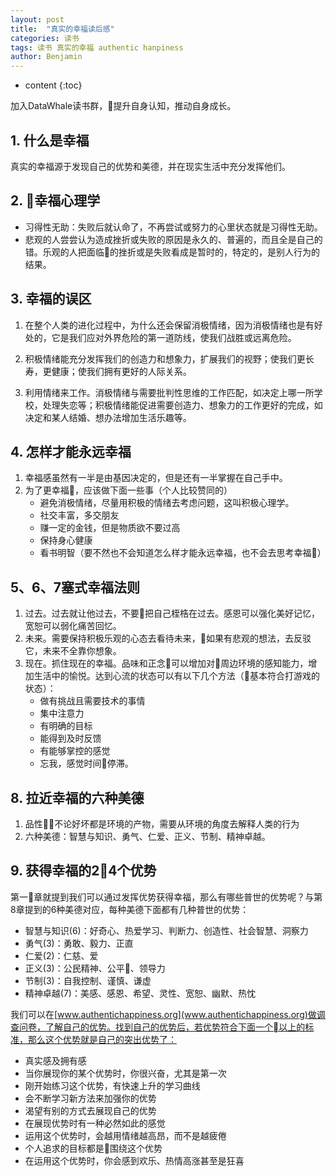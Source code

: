 ```yaml
---
layout: post
title:  "真实的幸福读后感"
categories: 读书
tags: 读书 真实的幸福 authentic hanpiness
author: Benjamin
---
```


* content
{:toc}

加入DataWhale读书群，提升自身认知，推动自身成长。




## 1. 什么是幸福
真实的幸福源于发现自己的优势和美德，并在现实生活中充分发挥他们。

## 2. 幸福心理学
* 习得性无助：失败后就认命了，不再尝试或努力的心里状态就是习得性无助。
* 悲观的人尝尝认为造成挫折或失败的原因是永久的、普遍的，而且全是自己的错。乐观的人把面临的挫折或是失败看成是暂时的，特定的，是别人行为的结果。

## 3. 幸福的误区
1. 在整个人类的进化过程中，为什么还会保留消极情绪，因为消极情绪也是有好处的，它是我们应对外界危险的第一道防线，使我们战胜或远离危险。

2. 积极情绪能充分发挥我们的创造力和想象力，扩展我们的视野；使我们更长寿，更健康；使我们拥有更好的人际关系。

3. 利用情绪来工作。消极情绪与需要批判性思维的工作匹配，如决定上哪一所学校，处理失恋等；积极情绪能促进需要创造力、想象力的工作更好的完成，如决定和某人结婚、想办法增加生活乐趣等。

## 4. 怎样才能永远幸福

1. 幸福感虽然有一半是由基因决定的，但是还有一半掌握在自己手中。
2. 为了更幸福，应该做下面一些事（个人比较赞同的）
    *  避免消极情绪，尽量用积极的情绪去考虑问题，这叫积极心理学。
    * 社交丰富，多交朋友
    * 赚一定的金钱，但是物质欲不要过高
    * 保持身心健康
    * 看书明智（要不然也不会知道怎么样才能永远幸福，也不会去思考幸福）

## 5、6、7塞式幸福法则
1. 过去。过去就让他过去，不要把自己桎梏在过去。感恩可以强化美好记忆，宽恕可以弱化痛苦回忆。
2. 未来。需要保持积极乐观的心态去看待未来，如果有悲观的想法，去反驳它，未来不全靠你想象。
3. 现在。抓住现在的幸福。品味和正念可以增加对周边环境的感知能力，增加生活中的愉悦。达到心流的状态可以有以下几个方法（基本符合打游戏的状态）：
    * 做有挑战且需要技术的事情
    * 集中注意力
    * 有明确的目标
    * 能得到及时反馈
    * 有能够掌控的感觉
    * 忘我，感觉时间停滞。

## 8. 拉近幸福的六种美德

1. 品性不论好坏都是环境的产物，需要从环境的角度去解释人类的行为
2. 六种美德：智慧与知识、勇气、仁爱、正义、节制、精神卓越。

## 9. 获得幸福的24个优势
第一章就提到我们可以通过发挥优势获得幸福，那么有哪些普世的优势呢？与第8章提到的6种美德对应，每种美德下面都有几种普世的优势：

* 智慧与知识(6)：好奇心、热爱学习、判断力、创造性、社会智慧、洞察力
* 勇气(3)：勇敢、毅力、正直
* 仁爱(2)：仁慈、爱
* 正义(3)：公民精神、公平、领导力
* 节制(3)：自我控制、谨慎、谦虚
* 精神卓越(7)：美感、感恩、希望、灵性、宽恕、幽默、热忱

我们可以在[www.authentichappiness.org](www.authentichappiness.org)做调查问卷，了解自己的优势。找到自己的优势后，若优势符合下面一个以上的标准，那么这个优势就是自己的突出优势了：

* 真实感及拥有感
* 当你展现你的某个优势时，你很兴奋，尤其是第一次
* 刚开始练习这个优势，有快速上升的学习曲线
* 会不断学习新方法来加强你的优势
* 渴望有别的方式去展现自己的优势
* 在展现优势时有一种必然如此的感觉
* 运用这个优势时，会越用情绪越高昂，而不是越疲倦
* 个人追求的目标都是围绕这个优势
* 在运用这个优势时，你会感到欢乐、热情高涨甚至是狂喜
